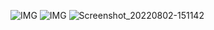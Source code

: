 ![IMG](https://i.imgur.com/FJNnQFp.gif)
![IMG](https://i.imgur.com/pjEO5JX.gif)
![Screenshot_20220802-151142](https://user-images.githubusercontent.com/20098740/182339482-4a2d00ae-1a9c-4a27-a45f-fdd42983b451.jpg)
